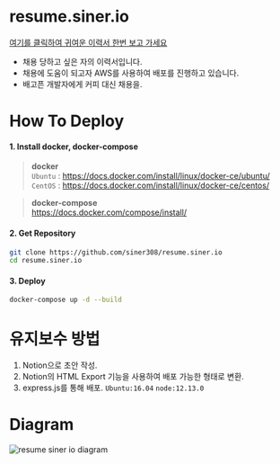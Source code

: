 # resume.siner.io
[여기를 클릭하여 귀여운 이력서 한번 보고 가세요](https://resume.siner.io)
* 채용 당하고 싶은 자의 이력서입니다.
* 채용에 도움이 되고자 AWS를 사용하여 배포를 진행하고 있습니다.
* 배고픈 개발자에게 커피 대신 채용을.

# How To Deploy
#### 1. Install docker, docker-compose
>**docker**<br>
>`Ubuntu` : https://docs.docker.com/install/linux/docker-ce/ubuntu/<br>
>`CentOS` : https://docs.docker.com/install/linux/docker-ce/centos/

>**docker-compose**<br>
>https://docs.docker.com/compose/install/<br>
#### 2. Get Repository
```bash
git clone https://github.com/siner308/resume.siner.io
cd resume.siner.io
```
#### 3. Deploy
```bash
docker-compose up -d --build
```

# 유지보수 방법
1. Notion으로 초안 작성.
2. Notion의 HTML Export 기능을 사용하여 배포 가능한 형태로 변환.
3. express.js를 통해 배포.
`Ubuntu:16.04` `node:12.13.0`

# Diagram
![resume siner io diagram](https://user-images.githubusercontent.com/34048253/67625046-eba69080-f873-11e9-966f-cce93d1ae78b.png)
